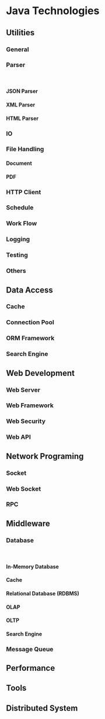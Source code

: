 <script setup>
import { ref } from 'vue';
import NavContainer from '../../components/NavContainer.vue';
import newsData from '../../assets/cs/java-technologies.json';

const data = ref(newsData);
</script>

# Java Technologies

## Utilities

### General

<NavContainer :data="data.utilities.general"/>

### Parser

<br>

#### JSON Parser

<NavContainer :data="data.utilities.parser.jsonParser"/>

#### XML Parser

<NavContainer :data="data.utilities.parser.xmlParser"/>

#### HTML Parser

<NavContainer :data="data.utilities.parser.htmlParser"/>

### IO

<NavContainer :data="data.utilities.io"/>

### File Handling

#### Document

<NavContainer :data="data.utilities.fileHandling.document"/>

#### PDF

<NavContainer :data="data.utilities.fileHandling.pdf"/>

### HTTP Client

<NavContainer :data="data.utilities.httpClient"/>

### Schedule

<NavContainer :data="data.utilities.schedule"/>

### Work Flow

<NavContainer :data="data.utilities.workFlow"/>

### Logging

<NavContainer :data="data.utilities.logging"/>

### Testing

<NavContainer :data="data.utilities.testing"/>

### Others

<NavContainer :data="data.utilities.others"/>

## Data Access

### Cache

<NavContainer :data="data.dataAccess.cache"/>

### Connection Pool

<NavContainer :data="data.dataAccess.connectionPool"/>

### ORM Framework

<NavContainer :data="data.dataAccess.orm"/>

### Search Engine

<NavContainer :data="data.dataAccess.searchEngine"/>

## Web Development

### Web Server

<NavContainer :data="data.webDevelopment.webServer"/>

### Web Framework

<NavContainer :data="data.webDevelopment.webFramework"/>

### Web Security

<NavContainer :data="data.webDevelopment.webSecurity"/>

### Web API

<NavContainer :data="data.webDevelopment.webApi"/>

## Network Programing

### Socket

<NavContainer :data="data.networkPrograming.socket"/>

### Web Socket

<NavContainer :data="data.networkPrograming.webSocket"/>

### RPC

<NavContainer :data="data.networkPrograming.rpc"/>

## Middleware

### Database

<br>

#### In-Memory Database

<NavContainer :data="data.middleware.database.inMemoryDatabase"/>

#### Cache

<NavContainer :data="data.middleware.database.cache"/>

#### Relational Database (RDBMS)

<NavContainer :data="data.middleware.database.rdbms"/>

#### OLAP

<NavContainer :data="data.middleware.database.olap"/>

#### OLTP

<NavContainer :data="data.middleware.database.oltp"/>

#### Search Engine

<NavContainer :data="data.middleware.database.searchEngine"/>

### Message Queue

<NavContainer :data="data.middleware.messageQueue"/>

## Performance

<NavContainer :data="data.performance"/>

## Tools

## Distributed System

